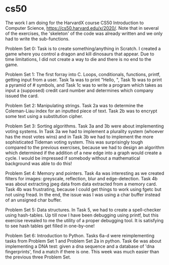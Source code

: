 # cs50
The work I am doing for the HarvardX course CS50 Introduction to Computer Science, https://cs50.harvard.edu/x/2020/. Note that in several of the exercises, the 'skeleton' of the code was already written and we only had to write the sub-functions. 

Problem Set 0: Task is to create something/anything in Scratch. I created a game where you control a dragon and kill dinosaurs that appear. Due to time limitations, I did not create a way to die and there is no end to the game.

Problem Set 1: The first forray into C. Loops, conditionals, functions, printf, getting input from a user. Task 1a was to print "Hello, <name>", Task 1b was to print a pyramid of # symbols, and Task 1c was to write a program which takes as input a (supposed) credit card number and determines which company issued the card.

Problem Set 2: Manipulating strings. Task 2a was to determine the Coleman-Liau index for an inputted piece of text. Task 2b was to encrypt some text using a substitution cipher.

Problem Set 3: Sorting algorithms. Task 3a and 3b were about implementing voting systems. In Task 3a we had to implement a plurality system (whoever has the most votes wins) and in Task 3b we had to implement the more sophisticated Tideman voting system. This was surprisingly tough compared to the previous exercises, because we had to design an algorithm which determined if the addition of a new edge into a graph would create a cycle. I would be impressed if somebody without a mathematical background was able to do this!

Problem Set 4: Memory and pointers. Task 4a was interesting as we created filters for images: greyscale, reflection, blur and edge-detection.  Task 4b was about extracting jpeg data from data extracted from a memory card. Task 4b was frustrating, because I could get things to work using fgetc but not using fread. In the end, the issue was I was using a char buffer instead of an unsigned char buffer.

Problem Set 5: Data structures.  In Task 5, we had to create a spell-checker using hash-tables.  Up till now I have been debugging using printf, but this exercise revealed to me the utility of a proper debugging tool. It is satisfying to see hash tables get filled in one-by-one!

Problem Set 6: Introduction to Python. Tasks 6a-d were reimplementing tasks from Problem Set 1 and Problem Set 2a in python. Task 6e was about implementing a DNA test: given a dna sequence and a database of 'dna fingerprints', find a match if there is one. This week was much easier than the previous three Problem Set.

